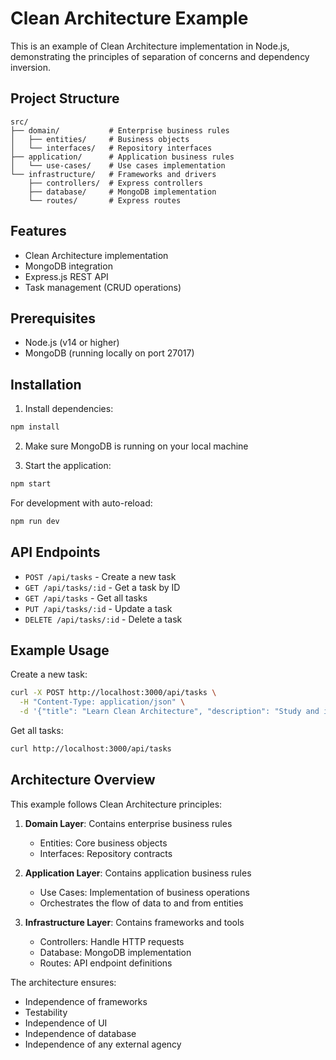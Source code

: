 # Clean Architecture Example

This is an example of Clean Architecture implementation in Node.js, demonstrating the principles of separation of concerns and dependency inversion.

## Project Structure

```
src/
├── domain/           # Enterprise business rules
│   ├── entities/     # Business objects
│   └── interfaces/   # Repository interfaces
├── application/      # Application business rules
│   └── use-cases/    # Use cases implementation
└── infrastructure/   # Frameworks and drivers
    ├── controllers/  # Express controllers
    ├── database/     # MongoDB implementation
    └── routes/       # Express routes
```

## Features

- Clean Architecture implementation
- MongoDB integration
- Express.js REST API
- Task management (CRUD operations)

## Prerequisites

- Node.js (v14 or higher)
- MongoDB (running locally on port 27017)

## Installation

1. Install dependencies:
```bash
npm install
```

2. Make sure MongoDB is running on your local machine

3. Start the application:
```bash
npm start
```

For development with auto-reload:
```bash
npm run dev
```

## API Endpoints

- `POST /api/tasks` - Create a new task
- `GET /api/tasks/:id` - Get a task by ID
- `GET /api/tasks` - Get all tasks
- `PUT /api/tasks/:id` - Update a task
- `DELETE /api/tasks/:id` - Delete a task

## Example Usage

Create a new task:
```bash
curl -X POST http://localhost:3000/api/tasks \
  -H "Content-Type: application/json" \
  -d '{"title": "Learn Clean Architecture", "description": "Study and implement Clean Architecture principles"}'
```

Get all tasks:
```bash
curl http://localhost:3000/api/tasks
```

## Architecture Overview

This example follows Clean Architecture principles:

1. **Domain Layer**: Contains enterprise business rules
   - Entities: Core business objects
   - Interfaces: Repository contracts

2. **Application Layer**: Contains application business rules
   - Use Cases: Implementation of business operations
   - Orchestrates the flow of data to and from entities

3. **Infrastructure Layer**: Contains frameworks and tools
   - Controllers: Handle HTTP requests
   - Database: MongoDB implementation
   - Routes: API endpoint definitions

The architecture ensures:
- Independence of frameworks
- Testability
- Independence of UI
- Independence of database
- Independence of any external agency 